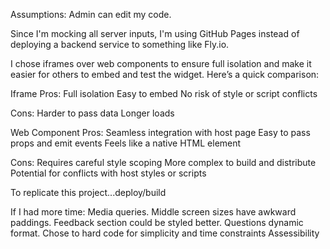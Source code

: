 Assumptions: Admin can edit my code.

Since I'm mocking all server inputs, I'm using GitHub Pages instead of deploying a backend service to something like Fly.io.

I chose iframes over web components to ensure full isolation and make it easier for others to embed and test the widget. Here’s a quick comparison:

Iframe
Pros:
Full isolation
Easy to embed
No risk of style or script conflicts

Cons:
Harder to pass data
Longer loads

Web Component
Pros:
Seamless integration with host page
Easy to pass props and emit events
Feels like a native HTML element

Cons:
Requires careful style scoping
More complex to build and distribute
Potential for conflicts with host styles or scripts

To replicate this project...deploy/build

If I had more time:
Media queries. Middle screen sizes have awkward paddings.
Feedback section could be styled better.
Questions dynamic format. Chose to hard code for simplicity and time constraints
Assessibility
